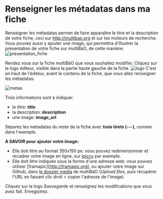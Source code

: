 # Renseigner les métadatas dans ma fiche

Renseigner les métadatas permet de faire apparaître le titre et la description de votre fiche, ceci sur http://multibao.org et sur les moteurs de recherche. Vous pouvez aussi y ajouter une image, qui permettra d'illustrer la présentation de votre fiche sur multiBàO, de cette manière:
![presentation_fiche](https://framapic.org/zaOS0QnBbUsy/iqP66uaZxYMx.PNG)

Rendez vous sur la fiche multiBàO que vous souhaitez modifier.
Cliquez sur le logo éditeur, visible dans la partie haute gauche de la fiche.
![logo](https://framapic.org/tmnZlGFmc1PC/lPMGxuPbLWre.png)
C'est en haut de l'éditeur, avant le contenu de la fiche, que vous allez renseigner les métadatas:

![metas](https://framapic.org/FqGk1aPiW3a2/BNGpCuhPjWD3.PNG)

Trois informations sont à indiquer:
* le titre: **title**
* la description: **description**
* une image: **image_url**

Séparez les métadatas du reste de la fiche avec **trois tirets (---)**, comme dans l'exemple.

**A SAVOIR pour ajouter votre image:**
* Elle doit être au format 350x150 px: vous pouvez redimensionner et recadrer votre image en ligne, sur [ipiccy](http://ipiccy.com) par exemple.
* Elle doit être indiquée sous la forme d'une adresse web: vous pouvez utiliser [framapic](http://framapic.org], ou ajouter votre image sur Github, dans [le dossier media](https://github.com/multibao/contributions/tree/master/media) de multiBàO (*Upload files*, puis récupérer l'URL en faisant clic droit > copier l'adresse de l'image).

Cliquez sur le logo *Sauvegarde* et renseignez les modifications que vous avez fait. Enregistrez.
